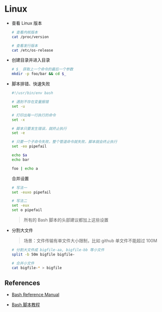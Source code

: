 # Linux

- 查看 Linux 版本

    ```bash
    # 查看内核版本
    cat /proc/version

    # 查看发行版本
    cat /etc/os-release
    ```

- 创建目录并进入目录

    ```bash
    # $_ 获取上一个命令的最后一个参数
    mkdir -p foo/bar && cd $_
    ```

- 脚本排错、快速失败

    ```bash
    #!/usr/bin/env bash

    # 遇到不存在变量报错
    set -u

    # 打印出每一行执行的命令
    set -x

    # 脚本只要发生错误，就终止执行
    set -e

    # 只要一个子命令失败，整个管道命令就失败，脚本就会终止执行
    set -eo pipefail

    echo $a
    echo bar

    foo | echo a
    ```

    合并设置

    ```bash
    # 写法一
    set -euxo pipefail

    # 写法二
    set -eux
    set o pipefail
    ```

    > 所有的 Bash 脚本的头部建议都加上这些设置

- 分割大文件

    > 场景：文件传输有单文件大小限制，比如 github 单文件不能超过 100M

    ```bash
    # 分割大文件成 bigfile-aa, bigfile-bb 等小文件
    split -b 50m bigfile bigfile-

    # 合并小文件
    cat bigfile-* > bigfile
    ```

## References

- [Bash Reference Manual](http://www.gnu.org/software/bash/manual/html_node/)

- [Bash 脚本教程](https://wangdoc.com/bash/)